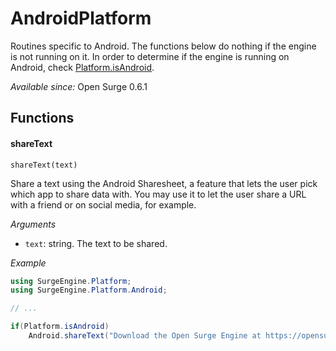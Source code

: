 AndroidPlatform
===============

Routines specific to Android. The functions below do nothing if the engine is not running on it. In order to determine if the engine is running on Android, check [Platform.isAndroid](/engine/platform#isandroid).

*Available since:* Open Surge 0.6.1

Functions
---------

#### shareText

`shareText(text)`

Share a text using the Android Sharesheet, a feature that lets the user pick which app to share data with. You may use it to let the user share a URL with a friend or on social media, for example.

*Arguments*

* `text`: string. The text to be shared.

*Example*

```cs
using SurgeEngine.Platform;
using SurgeEngine.Platform.Android;

// ...

if(Platform.isAndroid)
    Android.shareText("Download the Open Surge Engine at https://opensurge2d.org");
```
